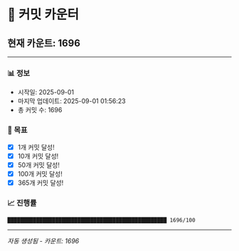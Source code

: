 # 🔢 커밋 카운터

## 현재 카운트: 1696

---

### 📊 정보
- 시작일: 2025-09-01
- 마지막 업데이트: 2025-09-01 01:56:23
- 총 커밋 수: 1696

### 🎯 목표
- [x] 1개 커밋 달성!
- [x] 10개 커밋 달성!
- [x] 50개 커밋 달성!
- [x] 100개 커밋 달성!
- [x] 365개 커밋 달성!

### 📈 진행률
```
██████████████████████████████████████████████████ 1696/100
```

---
*자동 생성됨 - 카운트: 1696*
